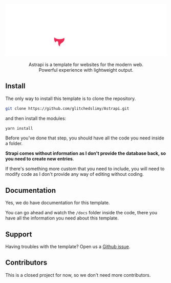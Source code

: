 ![Astrapi Logo](./github/astrapi.png)
<center>Astrapi is a template for websites for the modern web.</center>
<center>Powerful experience with lightweight output.</center>

## Install
The only way to install this template is to clone the repository.
```sh
git clone https://github.com/glitchedslimy/Astrapi.git
```

and then install the modules:
```sh
yarn install
```

Before you've done that step, you should have all the code you need inside a folder.

**Strapi comes without information as I don't provide the database back, so you need to create new entries**.

If there's something more custom that you need to include, you will need to modify code as I don't provide any way of editing without coding.

## Documentation
Yes, we do have documentation for this template.

You can go ahead and watch the `/docs` folder inside the code, there you have all the information you need about this template.

## Support
Having troubles with the template? Open us a [Github issue](https://github.com/glitchedslimy/Astrapi/issues).

## Contributors
This is a closed project for now, so we don't need more contributors.

